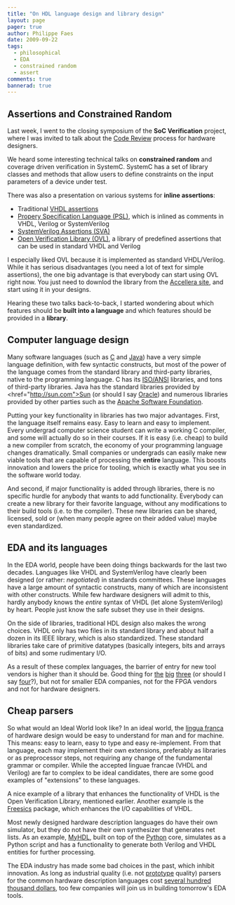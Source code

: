 ```yaml
---
title: "On HDL language design and library design"
layout: page 
pager: true
author: Philippe Faes
date: 2009-09-22
tags: 
  - philosophical
  - EDA
  - constrained random
  - assert
comments: true
bannerad: true
---
```



## Assertions and Constrained Random

Last week, I went to the closing symposium of the **SoC Verification** project, where I was invited to talk about the [Code Review](/tech/code-review) process for hardware designers.

We heard some interesting technical talks on <strong>constrained random</strong> and coverage driven verification in SystemC. SystemC has a set of library classes and methods that allow users to define constraints on the input parameters of a device under test.

There was also a presentation on various systems for **inline assertions**:
<ul>
<li>Traditional <a href="http://www.csee.umbc.edu/help/VHDL/sequential.html#asse">VHDL assertions</a></li>
<li><a href="http://en.wikipedia.org/wiki/Property_Specification_Language">Propery Specification Language (PSL)</a>, which is inlined as comments in VHDL, Verilog or SystemVerilog</li>
<li><a href="http://www.doulos.com/knowhow/sysverilog/tutorial/assertions/">SystemVerilog Assertions (SVA)</a></li>
<li><a href="http://www.accellera.org/activities/ovl">Open Verification Library (OVL)</a>, a library of predefined assertions that can be used in standard VHDL and Verilog</li>
</ul>

I especially liked OVL because it is implemented as standard VHDL/Verilog. While it has serious disadvantages (you need a lot of text for simple assertions), the one big advantage is that everybody can start using OVL right now. You just need to downlod the library from the <a href="http://www.accellera.org/activities/ovl">Accellera site</a>, and start using it in your designs.

Hearing these two talks back-to-back, I started wondering about which features should be <strong>built into a language</strong> and which features should be provided in a <strong>library</strong>. 

## Computer language design

Many software languages (such as <a href="http://en.wikipedia.org/wiki/C_%28programming_language%29">C</a> and <a href="http://en.wikipedia.org/wiki/Java_%28programming_language%29">Java</a>) have a very simple language definition, with few syntactic constructs, but most of the power of the language comes from the standard library and third-party libraries, native to the programming language. C has its <a href="http://en.wikipedia.org/wiki/C_standard_library">ISO/ANSI</a> libraries, and tons of third-party libraries. Java has the standard libraries provided by <href="http://sun.com">Sun</a> (or should I say <a href="http://www.oracle.com/us/corporate/press/018363">Oracle</a>) and numerous libraries provided by other parties such as the <a href="http://www.apache.org">Apache Software Foundation</a>. 

Putting your key functionality in libraries has two major advantages. First, the language itself remains easy. Easy to learn and easy to implement. Every undergrad computer science student can write a working C compiler, and some will actually do so in their courses. If it is easy (i.e. cheap) to build a new compiler from scratch, the economy of your programming language changes dramatically. Small companies or undergrads can easily make new viable tools that are capable of processing the <strong>entire</strong> language. This boosts innovation and lowers the price for tooling, which is exactly what you see in the software world today.

And second, if major functionality is added through libraries, there is no specific hurdle for anybody that wants to add functionality. Everybody can create a new library for their favorite language, without any modifications to their build tools (i.e. to the compiler). These new libraries can be shared, licensed, sold or (when many people agree on their added value) maybe even standardized.

## EDA and its languages

In the EDA world, people have been doing things backwards for the last two decades.
Languages like VHDL and SystemVerilog have clearly been designed (or rather: <em>negotiated</em>) in standards committees. These languages have a large amount of syntactic constructs, many of which are inconsistent with other constructs. While few hardware designers will admit to this, hardly anybody knows the <em>entire</em> syntax of VHDL (let alone SystemVerilog) by heart. People just know the safe subset they use in their designs.

On the side of libraries, traditional HDL design also makes the wrong choices. VHDL only has two files in its standard library and about half a dozen in its IEEE library, which is also standardized. These standard libraries take care of primitive datatypes (basically integers, bits and arrays of bits) and some rudimentary I/O. 

As a result of these complex languages, the barrier of entry for new tool vendors is higher than it should be. Good thing for <a href="http://synopsys.com">the</a> <a href="http://cadence.com">big</a> <a href="http://mentor.com">three</a> (or should I say <a href="http://magma-da.com">four</a>?), but not for smaller EDA companies, not for the FPGA vendors and not for hardware designers.

## Cheap parsers

So what would an Ideal World look like? In an ideal world, the <a href="http://en.wikipedia.org/wiki/Lingua_franca">lingua franca</a> of hardware design would be easy to understand for man and for machine. This means: easy to learn, easy to type and easy re-implement. From that language, each may implement their own extensions, preferably as libraries or as preprocessor steps, not requiring any change of the fundamental grammar or compiler. While the accepted linguae francae (VHDL and Verilog) are far to complex to be ideal candidates, there are some good examples of "extensions" to these languages.

A nice example of a library that enhances the functionality of VHDL is the Open Verification Library, mentioned earlier. Another example is the <a href="https://www.easics.com/products/freesics">Freesics</a> package, which enhances the I/O capabilities of VHDL.

Most newly designed hardware description languages do have their own simulator, but they do not have their own synthesizer that generates net lists. As an example, <a href="http://myhdl.org">MyHDL</a>, built on top of the <a href="http://www.python.org">Python</a> core, simulates as a Python script and has a functionality to generate both Verilog and VHDL entities for further processing.

The EDA industry has made some bad choices in the past, which inhibit innovation. As long as industrial quality (i.e. not <a href="http://home.wtal.de/software-solutions/vhdl-parser/readme.html">prototype</a> quality) parsers for the common hardware description languages cost <a href="http://www.verific.com">several hundred thousand dollars</a>, too few companies will join us in building tomorrow's EDA tools.
